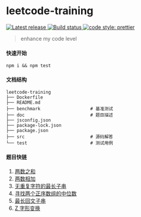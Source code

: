 # leetcode-training

<a href="https://github.com/StevenX911/leetcode-training/releases/">
    <img src="https://img.shields.io/github/release/StevenX911/leetcode-training.svg" alt="Latest release" />
</a>
<a href="https://travis-ci.com/StevenX911/leetcode-training">
    <img src="https://travis-ci.com/StevenX911/leetcode-training.svg?branch=master" alt="Build status" />
</a>

<a href="https://github.com/prettier/prettier">
    <img src="https://img.shields.io/badge/code_style-prettier-ff69b4.svg?style=flat-square" alt="code style: prettier" />
</a>

> enhance my code level

#### 快速开始

```shell
npm i && npm test
```

#### 文档结构
```shell
leetcode-training
├── Dockerfile
├── README.md
├── benchmark                   # 基准测试
├── doc                         # 题目描述
├── jsconfig.json
├── package-lock.json
├── package.json
├── src                         # 源码解答
└── test                        # 测试用例
```

#### 题目快链

1. [两数之和](./doc/1.md)
2. [两数相加](./doc/2.md)
3. [无重复字符的最长子串](./doc/3.md)
4. [寻找两个正序数组的中位数](./doc/4.md)
5. [最长回文子串](./doc/5.md)
6. [Z 字形变换](./doc/6.md)